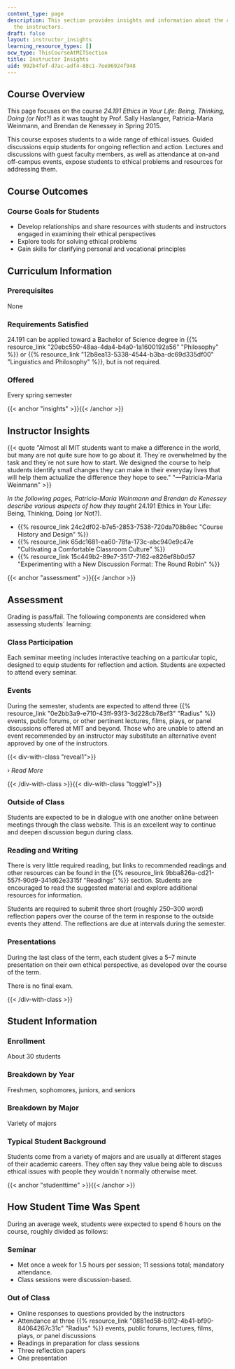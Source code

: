 ```yaml
---
content_type: page
description: This section provides insights and information about the course from
  the instructors.
draft: false
layout: instructor_insights
learning_resource_types: []
ocw_type: ThisCourseAtMITSection
title: Instructor Insights
uid: 992b4fef-d7ac-adf4-88c1-7ee96924f948
---
```

## Course Overview

This page focuses on the course _24.191 Ethics in Your Life: Being, Thinking, Doing (or Not?)_ as it was taught by Prof. Sally Haslanger, Patricia-Maria Weinmann, and Brendan de Kenessey in Spring 2015.

This course exposes students to a wide range of ethical issues. Guided discussions equip students for ongoing reflection and action. Lectures and discussions with guest faculty members, as well as attendance at on-and off-campus events, expose students to ethical problems and resources for addressing them.

## Course Outcomes

### Course Goals for Students

- Develop relationships and share resources with students and instructors engaged in examining their ethical perspectives
- Explore tools for solving ethical problems
- Gain skills for clarifying personal and vocational principles

## Curriculum Information

### Prerequisites

None

### Requirements Satisfied

24.191 can be applied toward a Bachelor of Science degree in {{% resource_link "20ebc550-48aa-4da4-b4a0-1a1600192a56" "Philosophy" %}} or {{% resource_link "12b8ea13-5338-4544-b3ba-dc69d335df00" "Linguistics and Philosophy" %}}, but is not required.

### Offered

Every spring semester

{{< anchor "insights" >}}{{< /anchor >}}

## Instructor Insights

{{< quote "Almost all MIT students want to make a difference in the world, but many are not quite sure how to go about it. They´re overwhelmed by the task and they´re not sure how to start. We designed the course to help students identify small changes they can make in their everyday lives that will help them actualize the difference they hope to see." "—Patricia-Maria Weinmann" >}}

_In the following pages, Patricia-Maria Weinmann and Brendan de Kenessey describe various aspects of how they taught_ 24.191 Ethics in Your Life: Being, Thinking, Doing (or Not?).

- {{% resource_link 24c2df02-b7e5-2853-7538-720da708b8ec "Course History and Design" %}}
- {{% resource_link 65dc1681-ea60-78fa-173c-abc940e9c47e "Cultivating a Comfortable Classroom Culture" %}}
- {{% resource_link 15c449b2-89e7-3517-7162-e826ef8b0d57 "Experimenting with a New Discussion Format: The Round Robin" %}}

{{< anchor "assessment" >}}{{< /anchor >}}

## Assessment

Grading is pass/fail. The following components are considered when assessing students´ learning:

### Class Participation

Each seminar meeting includes interactive teaching on a particular topic, designed to equip students for reflection and action. Students are expected to attend every seminar.

### Events

During the semester, students are expected to attend three {{% resource_link "0e2bb3a9-e710-43ff-93f3-3d228cb78ef3" "Radius" %}} events, public forums, or other pertinent lectures, films, plays, or panel discussions offered at MIT and beyond. Those who are unable to attend an event recommended by an instructor may substitute an alternative event approved by one of the instructors.

{{< div-with-class "reveal1">}}

› _Read More_

{{< /div-with-class >}}{{< div-with-class "toggle1">}}

### Outside of Class

Students are expected to be in dialogue with one another online between meetings through the class website. This is an excellent way to continue and deepen discussion begun during class.

### Reading and Writing

There is very little required reading, but links to recommended readings and other resources can be found in the {{% resource_link 9bba826a-cd21-557f-90d9-341d62e3315f "Readings" %}} section. Students are encouraged to read the suggested material and explore additional resources for information.

Students are required to submit three short (roughly 250–300 word) reflection papers over the course of the term in response to the outside events they attend. The reflections are due at intervals during the semester.

### Presentations

During the last class of the term, each student gives a 5–7 minute presentation on their own ethical perspective, as developed over the course of the term.

There is no final exam.

{{< /div-with-class >}}

## Student Information

### Enrollment

About 30 students

### Breakdown by Year

Freshmen, sophomores, juniors, and seniors

### Breakdown by Major

Variety of majors

### Typical Student Background

Students come from a variety of majors and are usually at different stages of their academic careers. They often say they value being able to discuss ethical issues with people they wouldn´t normally otherwise meet.

{{< anchor "studenttime" >}}{{< /anchor >}}

## How Student Time Was Spent

During an average week, students were expected to spend 6 hours on the course, roughly divided as follows:

### Seminar

- Met once a week for 1.5 hours per session; 11 sessions total; mandatory attendance.
- Class sessions were discussion-based. 

### Out of Class

- Online responses to questions provided by the instructors
- Attendance at three {{% resource_link "0881ed58-b912-4b41-bf90-84064267c31c" "Radius" %}} events, public forums, lectures, films, plays, or panel discussions
- Readings in preparation for class sessions
- Three reflection papers
- One presentation